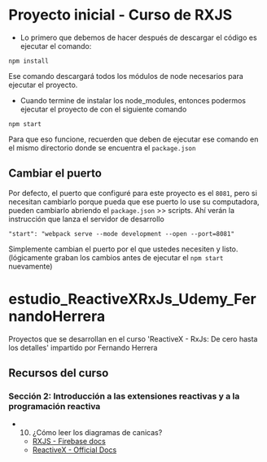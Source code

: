 # Proyecto inicial - Curso de RXJS

- Lo primero que debemos de hacer después de descargar el código es ejecutar el comando:

```
npm install
```

Ese comando descargará todos los módulos de node necesarios para ejecutar el proyecto.

- Cuando termine de instalar los node_modules, entonces podermos ejecutar el proyecto de con el siguiente comando

```
npm start
```

Para que eso funcione, recuerden que deben de ejecutar ese comando en el mismo directorio donde se encuentra el `package.json`

## Cambiar el puerto

Por defecto, el puerto que configuré para este proyecto es el `8081`, pero si necesitan cambiarlo porque pueda que ese puerto lo use su computadora, pueden cambiarlo abriendo el `package.json` >> scripts. Ahí verán la instrucción que lanza el servidor de desarrollo

```
"start": "webpack serve --mode development --open --port=8081"
```

Simplemente cambian el puerto por el que ustedes necesiten y listo. (lógicamente graban los cambios antes de ejecutar el `npm start` nuevamente)

# estudio_ReactiveXRxJs_Udemy_FernandoHerrera

Proyectos que se desarrollan en el curso 'ReactiveX - RxJs: De cero hasta los detalles' impartido por Fernando Herrera

## Recursos del curso

### Sección 2: Introducción a las extensiones reactivas y a la programación reactiva

- 10. ¿Cómo leer los diagramas de canicas?
  - [RXJS - Firebase docs](https://rxjs-dev.firebaseapp.com/api)
  - [ReactiveX - Official Docs](https://reactivex.io/documentation/observable.html)
